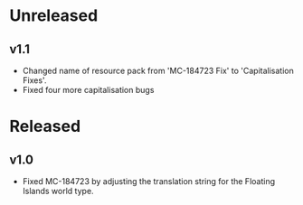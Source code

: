 # Unreleased
## v1.1
 - Changed name of resource pack from 'MC-184723 Fix' to 'Capitalisation Fixes'.
 - Fixed four more capitalisation bugs

# Released
## v1.0
 - Fixed MC-184723 by adjusting the translation string for the Floating Islands world type.
